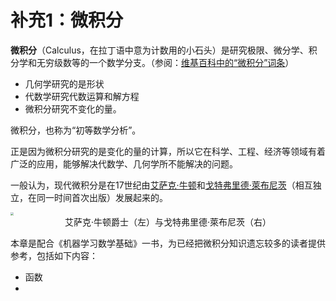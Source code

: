 # 补充1：微积分

**微积分**（Calculus，在拉丁语中意为计数用的小石头）是研究极限、微分学、积分学和无穷级数等的一个数学分支。（参阅：[维基百科中的“微积分”词条](https://zh.wikipedia.org/wiki/%E5%BE%AE%E7%A7%AF%E5%88%86%E5%AD%A6)）

- 几何学研究的是形状
- 代数学研究代数运算和解方程
- 微积分研究不变化的量。

微积分，也称为“初等数学分析”。

正是因为微积分研究的是变化的量的计算，所以它在科学、工程、经济等领域有着广泛的应用，能够解决代数学、几何学所不能解决的问题。

一般认为，现代微积分是在17世纪由[艾萨克·牛顿](https://zh.wikipedia.org/wiki/艾萨克·牛顿)和[戈特弗里德·萊布尼茨](https://zh.wikipedia.org/wiki/戈特弗里德·萊布尼茨)（相互独立，在同一时间首次出版）发展起来的。

<img src="https://gitee.com/qiwsir/images/raw/master/2021-2-8/1612747111679-nl.jpg" style="zoom:33%;" />

<center>艾萨克·牛顿爵士（左）与戈特弗里德·萊布尼茨（右）
</center>

本章是配合《机器学习数学基础》一书，为已经把微积分知识遗忘较多的读者提供参考，包括如下内容：

- 函数
- 

